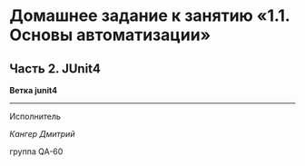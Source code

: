 # Домашнее задание к занятию «1.1. Основы автоматизации»

## Часть 2. JUnit4
**Ветка junit4**

***

Исполнитель

*Кангер Дмитрий*

группа QA-60
